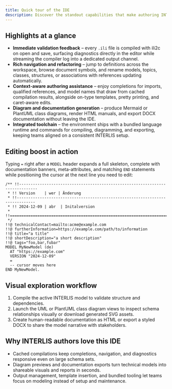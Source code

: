 ```yaml
---
title: Quick tour of the IDE
description: Discover the standout capabilities that make authoring INTERLIS models productive.
---
```


## Highlights at a glance
- **Immediate validation feedback** – every `.ili` file is compiled with ili2c on open and save, surfacing diagnostics directly in the editor while streaming the compiler log into a dedicated output channel.
- **Rich navigation and refactoring** – jump to definitions across the workspace, browse document symbols, and rename models, topics, classes, structures, or associations with references updating automatically.
- **Context-aware authoring assistance** – enjoy completions for imports, qualified references, and model names that draw from cached compilation results, alongside on-type templates, pretty printing, and caret-aware edits.
- **Diagram and documentation generation** – produce Mermaid or PlantUML class diagrams, render HTML manuals, and export DOCX documentation without leaving the IDE.
- **Integrated toolchain** – the environment ships with a bundled language runtime and commands for compiling, diagramming, and exporting, keeping teams aligned on a consistent INTERLIS setup.

## Editing boost in action
Typing `=` right after a `MODEL` header expands a full skeleton, complete with documentation banners, meta-attributes, and matching `END` statements while positioning the cursor at the next line you need to edit:

```ili
/** !!------------------------------------------------------------------------------
 * !! Version    | wer | Änderung
 * !!------------------------------------------------------------------------------
 * !! 2024-12-09 | abr  | Initalversion
 * !!==============================================================================
 */
!!@ technicalContact=mailto:acme@example.com
!!@ furtherInformation=https://example.com/path/to/information
!!@ title="a title"
!!@ shortDescription="a short description"
!!@ tags="foo,bar,fubar"
MODEL MyNewModel (de)
  AT "https://example.com"
  VERSION "2024-12-09"
  =
  -- cursor moves here
END MyNewModel.
```

## Visual exploration workflow
1. Compile the active INTERLIS model to validate structure and dependencies.
2. Launch the UML or PlantUML class diagram views to inspect schema relationships visually or download generated SVG assets.
3. Create human-readable documentation as HTML or export a styled DOCX to share the model narrative with stakeholders.

## Why INTERLIS authors love this IDE
- Cached compilations keep completions, navigation, and diagnostics responsive even on large schema sets.
- Diagram previews and documentation exports turn technical models into shareable visuals and reports in seconds.
- Output management, template insertion, and bundled tooling let teams focus on modeling instead of setup and maintenance.
